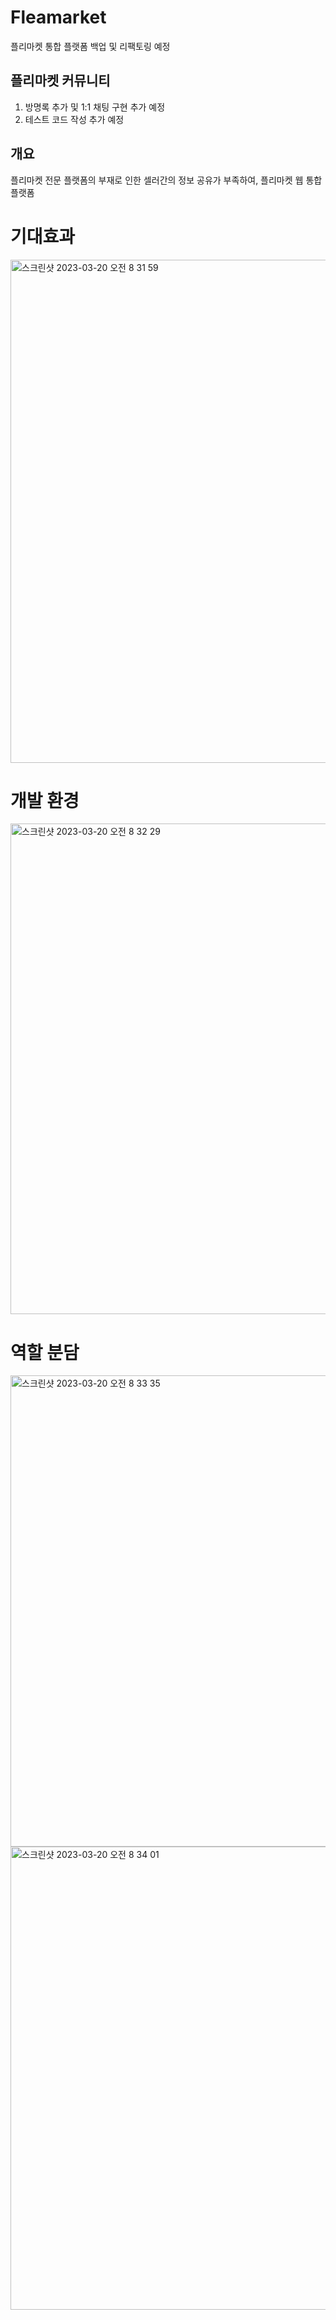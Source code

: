 # Fleamarket
플리마켓 통합 플랫폼 백업 및 리팩토링 예정
## 플리마켓 커뮤니티 
1. 방명록 추가 및 1:1 채팅 구현 추가 예정
2. 테스트 코드 작성 추가 예정


## 개요

플리마켓 전문 플랫폼의 부재로 인한 셀러간의 정보 공유가 부족하여, 플리마켓 웹 통합 플랫폼 

# 기대효과
<img width="805" alt="스크린샷 2023-03-20 오전 8 31 59" src="https://user-images.githubusercontent.com/71364255/226216672-ebe8b553-6005-451c-89ea-a779eba18b00.png">

# 개발 환경
<img width="785" alt="스크린샷 2023-03-20 오전 8 32 29" src="https://user-images.githubusercontent.com/71364255/226216694-7b783d06-8f00-48a2-8dd6-237d37d36fcb.png">

# 역할 분담
<img width="754" alt="스크린샷 2023-03-20 오전 8 33 35" src="https://user-images.githubusercontent.com/71364255/226216749-dd406ef4-1af0-451b-9079-e2b2d4606f4e.png">
<img width="741" alt="스크린샷 2023-03-20 오전 8 34 01" src="https://user-images.githubusercontent.com/71364255/226216779-4dc18483-1df4-4732-9aa5-6f0732b6fc00.png">
